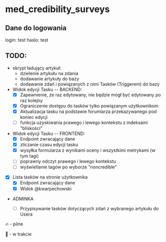 # med_credibility_surveys

## Dane do logowania

login: test
haslo: test

## TODO:
* skrypt ładujący artykuł:
  * dzielenie artykułu na zdania
  * dodawanie artykuły do bazy
  * dodawanie zdań i powiązanych z nimi Tasków (Triggerem) do bazy
* Widok edycji Tasku
-- BACKEND:
  * [x] Zapewnienie, że raz edytowany, nie będzie mógł być edytowany po raz kolejny
  * [x] Ograniczenie dostępu do tasków tylko powiązanym użytkownikom
  * [x] Aktualizacja tasku na podstawie forumlarza przekazywanego pod koniec edycji
  * [ ] funkcja uzyskiwania prawego i lewego kontekstu z indeksami "bliskości"
* Widok edycji Tasku -- FRONTEND:
   * [x] Endpoint zwracający dane
  * [x] zliczanie czasu edycji tasku
  * [x] wysyłka formularza z wynikami oceny i wszystkimi metrykami (w tym tagi)
  * [ ] poprawny odczyt prawego i lewego kontekstu
  * [ ] wyświetlanie tagów po wyborze "noncredible"
* [x] Lista tasków na stronie użytkownika
  * [x] Endpoint zwracający dane
  * [x] Widok @kwarpechowski
* ADMINKA
  * [ ] Przypisywanie tasków dotyczących zdań z wybranego artykułu do Usera


  
🔥 - pilne

🚧 - w trakcie
